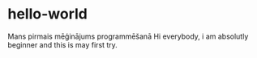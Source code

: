 # hello-world
Mans pirmais mēģinājums programmēšanā
Hi everybody, i am absolutly beginner and this is may first try. 
